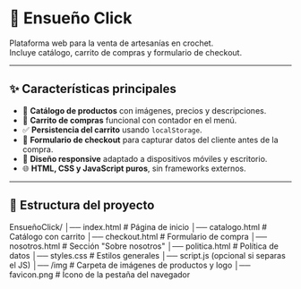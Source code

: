 # 🧵 Ensueño Click

Plataforma web para la venta de artesanías en crochet.  
Incluye catálogo, carrito de compras y formulario de checkout.

---

## ✨ Características principales

- 🎨 **Catálogo de productos** con imágenes, precios y descripciones.
- 🛒 **Carrito de compras** funcional con contador en el menú.
- ✅ **Persistencia del carrito** usando `localStorage`.
- 📩 **Formulario de checkout** para capturar datos del cliente antes de la compra.
- 📱 **Diseño responsive** adaptado a dispositivos móviles y escritorio.
- 🌐 **HTML, CSS y JavaScript puros**, sin frameworks externos.

---

## 📂 Estructura del proyecto

EnsueñoClick/
│── index.html # Página de inicio
│── catalogo.html # Catálogo con carrito
│── checkout.html # Formulario de compra
│── nosotros.html # Sección "Sobre nosotros"
│── politica.html # Política de datos
│── styles.css # Estilos generales
│── script.js (opcional si separas el JS)
│── /img # Carpeta de imágenes de productos y logo
│── favicon.png # Ícono de la pestaña del navegador
